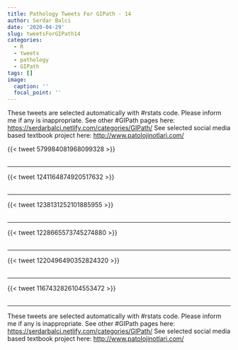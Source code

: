 ```yaml
---
title: Pathology Tweets For GIPath - 14
author: Serdar Balci
date: '2020-04-29'
slug: tweetsForGIPath14
categories:
  - R
  - tweets
  - pathology
  - GIPath
tags: []
image:
  caption: ''
  focal_point: ''
---
```



These tweets are selected automatically with #rstats code. Please inform me if any is inappropriate.
See other #GIPath pages here: https://serdarbalci.netlify.com/categories/GIPath/ 
See selected social media based textbook project here: http://www.patolojinotlari.com/

{{< tweet 579984081968099328 >}}
<br>
<br>
<hr>
{{< tweet 1241164874920517632 >}}
<br>
<br>
<hr>
{{< tweet 1238131252101885955 >}}
<br>
<br>
<hr>
{{< tweet 1228665573745274880 >}}
<br>
<br>
<hr>
{{< tweet 1220496490352824320 >}}
<br>
<br>
<hr>
{{< tweet 1167432826104553472 >}}
<br>
<br>
<hr>


These tweets are selected automatically with #rstats code. Please inform me if any is inappropriate.
See other #GIPath pages here: https://serdarbalci.netlify.com/categories/GIPath/ 
See selected social media based textbook project here: http://www.patolojinotlari.com/
